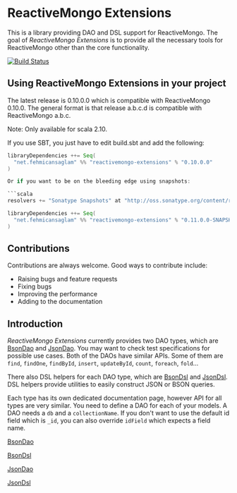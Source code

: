 # ReactiveMongo Extensions

This is a library providing DAO and DSL support for ReactiveMongo. The goal of *ReactiveMongo Extensions* is to provide all the necessary tools for ReactiveMongo other than the core functionality.

[![Build Status](https://travis-ci.org/fehmicansaglam/reactivemongo-extensions.svg?branch=0.10.x)](https://travis-ci.org/fehmicansaglam/reactivemongo-extensions)

## Using ReactiveMongo Extensions in your project

The latest release is 0.10.0.0 which is compatible with ReactiveMongo 0.10.0.
The general format is that release a.b.c.d is compatible with ReactiveMongo a.b.c.

Note: Only available for scala 2.10.

If you use SBT, you just have to edit build.sbt and add the following:

```scala
libraryDependencies ++= Seq(
  "net.fehmicansaglam" %% "reactivemongo-extensions" % "0.10.0.0"
)

Or if you want to be on the bleeding edge using snapshots:

```scala
resolvers += "Sonatype Snapshots" at "http://oss.sonatype.org/content/repositories/snapshots/"

libraryDependencies ++= Seq(
  "net.fehmicansaglam" %% "reactivemongo-extensions" % "0.11.0.0-SNAPSHOT"
)
```

## Contributions
Contributions are always welcome. Good ways to contribute include:

* Raising bugs and feature requests
* Fixing bugs
* Improving the performance
* Adding to the documentation

## Introduction

 *ReactiveMongo Extensions* currently provides two DAO types, which are [BsonDao](src/main/scala/dao/BsonDao.scala) and [JsonDao](src/main/scala/dao/JsonDao.scala). You may want to check test specifications for possible use cases. Both of the DAOs have similar APIs. Some of them are ```find```, ```findOne```, ```findById```, ```insert```, ```updateById```, ```count```, ```foreach```, ```fold```...

There also DSL helpers for each DAO type, which are [BsonDsl](src/main/scala/dsl/BsonDsl.scala) and [JsonDsl](src/main/scala/dsl/JsonDsl.scala). DSL helpers provide utilities to easily construct JSON or BSON queries.

Each type has its own dedicated documentation page, however API for all types are very similar. You need to define a DAO for each of your models. A DAO needs a ```db``` and a ```collectionName```. If you don't want to use the default id field which is ```_id```, you can also override ```idField``` which expects a field name.

[BsonDao](guide/bsondao.md)

[BsonDsl](guide/bsondsl.md)

[JsonDao](guide/jsondao.md)

[JsonDsl](guide/jsondsl.md)




